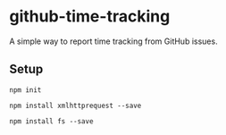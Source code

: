 # github-time-tracking
A simple way to report time tracking from GitHub issues.

## Setup

    npm init

    npm install xmlhttprequest --save

    npm install fs --save
